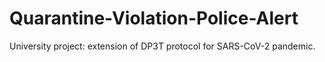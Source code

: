 # Quarantine-Violation-Police-Alert
University project: extension of DP3T protocol for SARS-CoV-2 pandemic.
